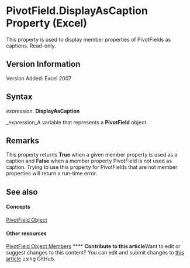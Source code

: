 
# PivotField.DisplayAsCaption Property (Excel)

This property is used to display member properties of PivotFields as captions. Read-only.


## Version Information

Version Added: Excel 2007 


## Syntax

 _expression_. **DisplayAsCaption**

 _expression_A variable that represents a  **PivotField** object.


## Remarks

This property returns  **True** when a given member property is used as a caption and **False** when a member property PivotField is not used as caption. Trying to use this property for PivotFields that are not member properties will return a run-time error.


## See also


#### Concepts


 [PivotField Object](52784960-e2da-b43a-1e37-2d4dae61c6d8.md)
#### Other resources


 [PivotField Object Members](4a6ea12a-072c-a386-c855-7bf5f6eadd46.md)
****   **Contribute to this article**Want to edit or suggest changes to this content? You can edit and submit changes to  [this article](https://github.com/jhershey00/VBA_Excel_Test/OpenXMLCon/articles/b2eadf78-2b5b-69cf-7929-fba28608de38.md) using GitHub.

